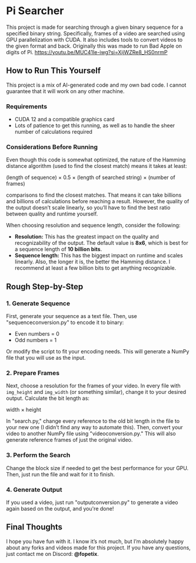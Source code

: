 # Pi Searcher

This project is made for searching through a given binary sequence for a specified binary string. Specifically, frames of a video are searched using GPU parallelization with CUDA. It also includes tools to convert videos to the given format and back. 
Originally this was made to run Bad Apple on digits of Pi.
https://youtu.be/MUC41Ie-iwg?si=XijWZRe8_HS0nrmP

## How to Run This Yourself

This project is a mix of AI-generated code and my own bad code. I cannot guarantee that it will work on any other machine.

### Requirements

- CUDA 12 and a compatible graphics card
- Lots of patience to get this running, as well as to handle the sheer number of calculations required

### Considerations Before Running

Even though this code is somewhat optimized, the nature of the Hamming distance algorithm (used to find the closest match) means it takes at least:

(length of sequence) × 0.5 × (length of searched string) × (number of frames)

comparisons to find the closest matches. That means it can take billions and billions of calculations before reaching a result. However, the quality of the output doesn’t scale linearly, so you’ll have to find the best ratio between quality and runtime yourself.

When choosing resolution and sequence length, consider the following:

- **Resolution:** This has the greatest impact on the quality and recognizability of the output. The default value is **8x6**, which is best for a sequence length of **10 billion bits**.
- **Sequence length:** This has the biggest impact on runtime and scales linearly. Also, the longer it is, the better the Hamming distance. I recommend at least a few billion bits to get anything recognizable.

## Rough Step-by-Step

### 1. Generate Sequence

First, generate your sequence as a text file. Then, use "sequenceconversion.py" to encode it to binary:

- Even numbers = 0
- Odd numbers = 1

Or modify the script to fit your encoding needs. This will generate a NumPy file that you will use as the input.

### 2. Prepare Frames

Next, choose a resolution for the frames of your video. In every file with `img_height` and `img_width` (or something similar), change it to your desired output. Calculate the bit length as:

width × height

In "search.py," change every reference to the old bit length in the file to your new one (I didn’t find any way to automate this). Then, convert your video to another NumPy file using "videoconversion.py." This will also generate reference frames of just the original video.

### 3. Perform the Search

Change the block size if needed to get the best performance for your GPU. Then, just run the file and wait for it to finish.

### 4. Generate Output

If you used a video, just run "outputconversion.py" to generate a video again based on the output, and you're done!

## Final Thoughts

I hope you have fun with it. I know it’s not much, but I’m absolutely happy about any forks and videos made for this project. If you have any questions, just contact me on Discord: **@fopetix**.

